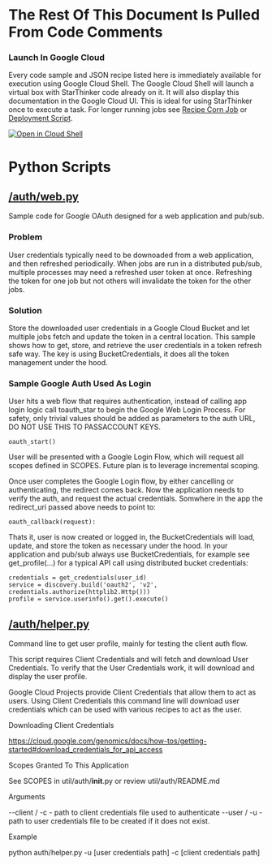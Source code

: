 # The Rest Of This Document Is Pulled From Code Comments

### Launch In Google Cloud

Every code sample and JSON recipe listed here is immediately available for execution using Google Cloud Shell.  The Google Cloud Shell will launch a virtual box with StarThinker code already on it.  It will also display this documentation in the Google Cloud UI.  This is ideal for using StarThinker once to execute a task.  For longer running jobs see [Recipe Corn Job](/cron/README.md) or [Deployment Script](/deploy/README.md).

[![Open in Cloud Shell](http://gstatic.com/cloudssh/images/open-btn.svg)](https://console.cloud.google.com/cloudshell/editor?cloudshell_git_repo=https%3A%2F%2Fgithub.com%2Fgoogle%2Fstarthinker&cloudshell_print=LAUNCH_RECIPE.txt&cloudshell_tutorial=auth%2FREADME.md)


# Python Scripts


## [/auth/web.py](/auth/web.py)

Sample code for Google OAuth designed for a web application and pub/sub.

### Problem

User credentials typically need to be downoaded from a web application, and
then refreshed periodically.  When jobs are run in a distributed pub/sub,
multiple processes may need a refreshed user token at once.  Refreshing the
token for one job but not others will invalidate the token for the other jobs.

### Solution

Store the downloaded user credentials in a Google Cloud Bucket and let multiple 
jobs fetch and update the token in a central location.  This sample shows how to
get, store, and retrieve the user credentials in a token refresh safe way. The key 
is using BucketCredentials, it does all the token management under the hood.

### Sample Google Auth Used As Login

User hits a web flow that requires authentication, instead of calling app login logic
call toauth_star to begin the Google Web Login Process. For safety, only trivial values
should be added as parameters to the auth URL, DO NOT USE THIS TO PASSACCOUNT KEYS.

`oauth_start()`

User will be presented with a Google Login Flow, which will request all scopes defined 
in SCOPES.  Future plan is to leverage incremental scoping. 

Once user completes the Google Login flow, by either cancelling or authenticating, 
the redirect comes back.  Now the application needs to verify the auth, and request
the actual credentials. Somwhere in the app the redirect_uri passed above needs to
point to:

`oauth_callback(request):`

Thats it, user is now created or logged in, the BucketCredentials will load, update, 
and store the token as necessary under the hood. In your application and pub/sub
always use BucketCredentials, for example see get_profile(...) for a typical API
call using distributed bucket credentials:

```
credentials = get_credentials(user_id)
service = discovery.build('oauth2', 'v2', credentials.authorize(httplib2.Http()))
profile = service.userinfo().get().execute()
```



## [/auth/helper.py](/auth/helper.py)

Command line to get user profile, mainly for testing the client auth flow.

This script requires Client Credentials and will fetch and download User Credentials.
To verify that the User Credentials work, it will download and display the user profile.

Google Cloud Projects provide Client Credentials that allow them to act as users.
Using Client Credentials this command line will download user credentials which
can be used with various recipes to act as the user.

Downloading Client Credentials

https://cloud.google.com/genomics/docs/how-tos/getting-started#download_credentials_for_api_access

Scopes Granted To This Application

See SCOPES in util/auth/__init__.py or review util/auth/README.md

Arguments

  --client / -c - path to client credentials file used to authenticate
  --user / -u - path to user credentials file to be created if it does not exist.

Example

  python auth/helper.py -u [user credentials path] -c [client credentials path]


